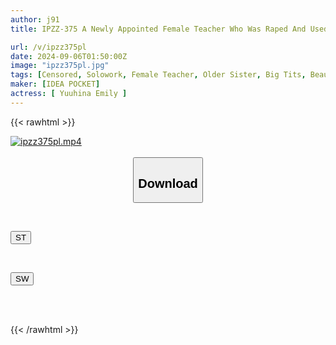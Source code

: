 ```yaml
---
author: j91
title: IPZZ-375 A Newly Appointed Female Teacher Who Was Raped And Used As A Human Toilet By Abnormal Students. A Humiliated Clergyman. Emily Yuhina

url: /v/ipzz375pl
date: 2024-09-06T01:50:00Z
image: "ipzz375pl.jpg"
tags: [Censored, Solowork, Female Teacher, Older Sister, Big Tits, Beautiful Girl, Breasts, (tag-censored)	]
maker: [IDEA POCKET]
actress: [ Yuuhina Emily ]
---
```



{{< rawhtml >}}

<div class="video" data-videoid="7Y9e1Gzq1jcAga8">
    <a href="javascript:;">
        <img src="/v/ipzz375pl/ipzz375pl.jpg" width="WIDTH" height="HEIGHT" alt="ipzz375pl.mp4" loading="lazy">
    </a>
</div>

<script type="text/javascript" src="https://j91.asia/asset/on-demand-st.js"></script>

<br>
  <link rel="stylesheet" href="https://j91.asia/asset/bs5.css">
  
  <center>
  <button class="btn btn-primary" type="button" data-bs-toggle="collapse" data-bs-target=".multi-collapse" aria-expanded="false" aria-controls="multiCollapseExample1 multiCollapseExample2"><h2>Download</h2></button></center>
</p>
<div class="row">
  <div class="col">
    <div class="collapse multi-collapse" id="multiCollapseExample1">
      <div class="card card-body">
	      	      <br>
<div class="buttons">  
<p><a href="/v/ipzz375pl/st.html" target="_blank"><button class="btn-hover color-3"><i class="fa fa-download"></i> ST</button></a></p></div>
    </div>
  </div>
</div>
  <div class="col">
    <div class="collapse multi-collapse" id="multiCollapseExample2">
      <div class="card card-body">
	      <br>
<div class="buttons">
<p><a href="/v/ipzz375pl/sw.html" target="_blank"><button class="btn-hover color-2"><i class="fa fa-download"></i> SW</button></a></p></div>
<br><br>
      </div>
    </div>
  </div>
</div>

{{< /rawhtml >}}